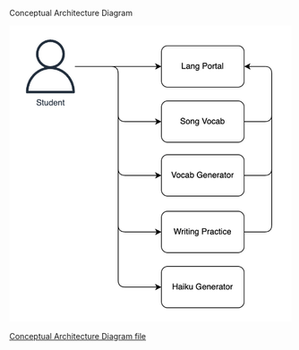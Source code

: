 
Conceptual Architecture Diagram

![Conceptual Architecture Diagram](assets/conceptual-architecture-diagram.drawio.png)

[Conceptual Architecture Diagram file](https://app.diagrams.net/?title=conceptual-architecture-diagram#Uhttps%3A%2F%2Fraw.githubusercontent.com%2Fdanielwohlgemuth%2Ffree-genai-bootcamp-2025%2Frefs%2Fheads%2Fmain%2Faws%2Fassets%2Fconceptual-architecture-diagram.drawio)

